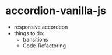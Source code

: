 # accordion-vanilla-js

- responsive accordeon 
- things to do:
  - transitions
  - Code-Refactoring  

